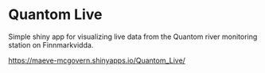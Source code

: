 # Quantom Live


Simple shiny app for visualizing live data from the Quantom river monitoring station on Finnmarkvidda. 

https://maeve-mcgovern.shinyapps.io/Quantom_Live/
